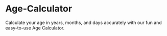 # Age-Calculator
Calculate your age in years, months, and days accurately with our fun and easy-to-use Age Calculator.
